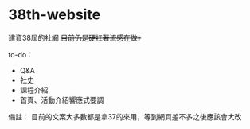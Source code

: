 # 38th-website
建資38屆的社網
~~目前仍是硬扛著流感在做💀~~

to-do：
- Q&A
- 社史
- 課程介紹
- 首頁、活動介紹響應式要調

備註：
目前的文案大多數都是拿37的來用，等到網頁差不多之後應該會大改
